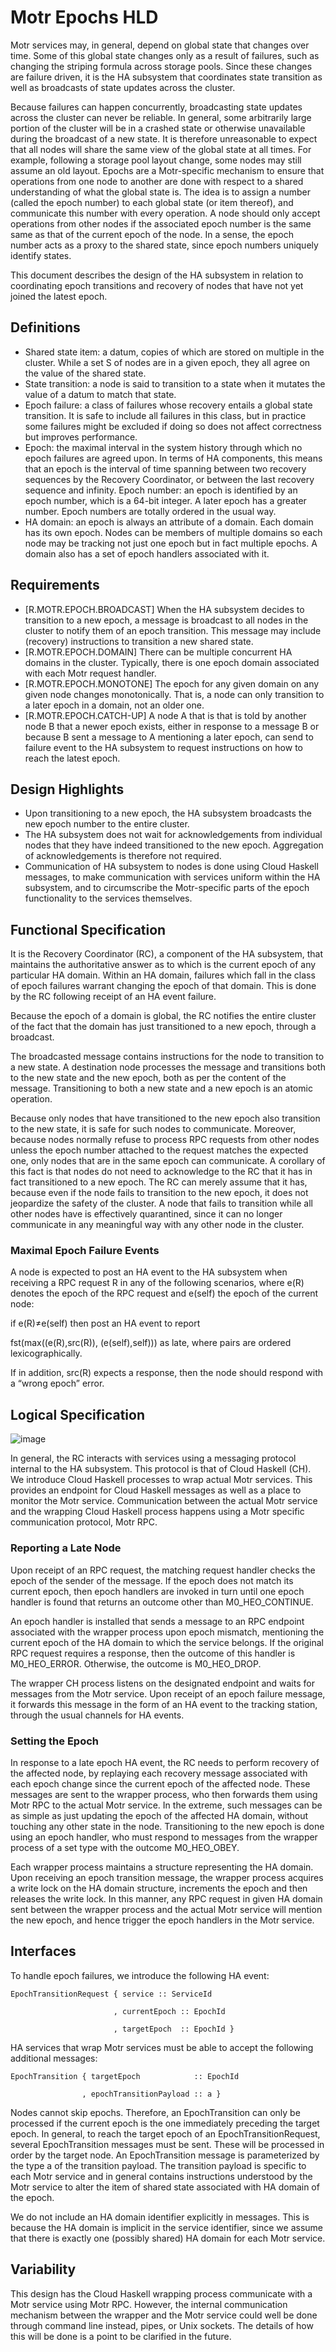 # Motr Epochs HLD
Motr services may, in general, depend on global state that changes over time. Some of this global state changes only as a result of failures, such as changing the striping formula across storage pools. Since these changes are failure driven, it is the HA subsystem that coordinates state transition as well as broadcasts of state updates across the cluster.

Because failures can happen concurrently, broadcasting state updates across the cluster can never be reliable. In general, some arbitrarily large portion of the cluster will be in a crashed state or otherwise unavailable during the broadcast of a new state. It is therefore unreasonable to expect that all nodes will share the same view of the global state at all times. For example, following a storage pool layout change, some nodes may still assume an old layout. Epochs are a Motr-specific mechanism to ensure that operations from one node to another are done with respect to a shared understanding of what the global state is. The idea is to assign a number (called the epoch number) to each global state (or item thereof), and communicate this number with every operation. A node should only accept operations from other nodes if the associated epoch number is the same same as that of the current epoch of the node. In a sense, the epoch number acts as a proxy to the shared state, since epoch numbers uniquely identify states.

This document describes the design of the HA subsystem in relation to coordinating epoch transitions and recovery of nodes that have not yet joined the latest epoch.

## Definitions  

*  Shared state item: a datum, copies of which are stored on multiple in the cluster. While a set S of nodes are in a given epoch, they all agree on the value of the shared state.
*  State transition: a node is said to transition to a state when it mutates the value of a datum to match that state.
*  Epoch failure: a class of failures whose recovery entails a global state transition. It is safe to include all failures in this class, but in practice some failures might be excluded if doing so does not affect correctness but improves performance.
*  Epoch: the maximal interval in the system history through which no epoch failures are agreed upon. In terms of HA components, this means that an epoch is the interval of time spanning between two recovery sequences by the Recovery Coordinator, or between the last recovery sequence and infinity.
Epoch number: an epoch is identified by an epoch number, which is a 64-bit integer. A later epoch has a greater number. Epoch numbers are totally ordered in the usual way.
*  HA domain: an epoch is always an attribute of a domain. Each domain has its own epoch. Nodes can be members of multiple domains so each node may be tracking not just one epoch but in fact multiple epochs. A domain also has a set of epoch handlers associated with it.  

## Requirements

*  [R.MOTR.EPOCH.BROADCAST] When the HA subsystem decides to transition to a new epoch, a message is broadcast to all nodes in the cluster to notify them of an epoch transition. This message may include (recovery) instructions to transition a new shared state.
*  [R.MOTR.EPOCH.DOMAIN] There can be multiple concurrent HA domains in the cluster. Typically, there is one epoch domain associated with each Motr request handler.
*  [R.MOTR.EPOCH.MONOTONE] The epoch for any given domain on any given node changes monotonically. That is, a node can only transition to a later epoch in a domain, not an older one.
*  [R.MOTR.EPOCH.CATCH-UP] A node A that is that is told by another node B that a newer epoch exists, either in response to a message B or because B sent a message to A mentioning a later epoch, can send to failure event to the HA subsystem to request instructions on how to reach the latest epoch.  

## Design Highlights
*  Upon transitioning to a new epoch, the HA subsystem broadcasts the new epoch number to the entire cluster.
*  The HA subsystem does not wait for acknowledgements from individual nodes that they have indeed transitioned to the new epoch. Aggregation of acknowledgements is therefore not required.
*  Communication of HA subsystem to nodes is done using Cloud Haskell messages, to make communication with services uniform within the HA subsystem, and to circumscribe the Motr-specific parts of the epoch functionality to the services themselves.  

## Functional Specification

It is the Recovery Coordinator (RC), a component of the HA subsystem, that maintains the authoritative answer as to which is the current epoch of any particular HA domain. Within an HA domain, failures which fall in the class of epoch failures warrant changing the epoch of that domain. This is done by the RC following receipt of an HA event failure.

Because the epoch of a domain is global, the RC notifies the entire cluster of the fact that the domain has just transitioned to a new epoch, through a broadcast.

The broadcasted message contains instructions for the node to transition to a new state. A destination node processes the message and transitions both to the new state and the new epoch, both as per the content of the message. Transitioning to both a new state and a new epoch is an atomic operation.

Because only nodes that have transitioned to the new epoch also transition to the new state, it is safe for such nodes to communicate. Moreover, because nodes normally refuse to process RPC requests from other nodes unless the epoch number attached to the request matches the expected one, only nodes that are in the same epoch can communicate. A corollary of this fact is that nodes do not need to acknowledge to the RC that it has in fact transitioned to a new epoch. The RC can merely assume that it has, because even if the node fails to transition to the new epoch, it does not jeopardize the safety of the cluster. A node that fails to transition while all other nodes have is effectively quarantined, since it can no longer communicate in any meaningful way with any other node in the cluster.

### Maximal Epoch Failure Events
A node is expected to post an HA event to the HA subsystem when receiving a RPC request R in any of the following scenarios, where e(R) denotes the epoch of the RPC request and e(self) the epoch of the current node:

if e(R)≠e(self) then post an HA event to report

fst(max((e(R),src(R)), (e(self),self)))
as late, where pairs are ordered lexicographically.

If in addition, src(R) expects a response, then the node should respond with a “wrong epoch” error.

## Logical Specification

![image](./Images/RC.PNG)  

In general, the RC interacts with services using a messaging protocol internal to the HA subsystem. This protocol is that of Cloud Haskell (CH). We introduce Cloud Haskell processes to wrap actual Motr services. This provides an endpoint for Cloud Haskell messages as well as a place to monitor the Motr service. Communication between the actual Motr service and the wrapping Cloud Haskell process happens using a Motr specific communication protocol, Motr RPC.

### Reporting a Late Node  
Upon receipt of an RPC request, the matching request handler checks the epoch of the sender of the message. If the epoch does not match its current epoch, then epoch handlers are invoked in turn until one epoch handler is found that returns an outcome other than M0_HEO_CONTINUE.

An epoch handler is installed that sends a message to an RPC endpoint associated with the wrapper process upon epoch mismatch, mentioning the current epoch of the HA domain to which the service belongs. If the original RPC request requires a response, then the outcome of this handler is M0_HEO_ERROR. Otherwise, the outcome is M0_HEO_DROP.

The wrapper CH process listens on the designated endpoint and waits for messages from the Motr service. Upon receipt of an epoch failure message, it forwards this message in the form of an HA event to the tracking station, through the usual channels for HA events.

### Setting the Epoch
In response to a late epoch HA event, the RC needs to perform recovery of the affected node, by replaying each recovery message associated with each epoch change since the current epoch of the affected node. These messages are sent to the wrapper process, who then forwards them using Motr RPC to the actual Motr service. In the extreme, such messages can be as simple as just updating the epoch of the affected HA domain, without touching any other state in the node. Transitioning to the new epoch is done using an epoch handler, who must respond to messages from the wrapper process of a set type with the outcome M0_HEO_OBEY.

Each wrapper process maintains a structure representing the HA domain. Upon receiving an epoch transition message, the wrapper process acquires a write lock on the HA domain structure, increments the epoch and then releases the write lock. In this manner, any RPC request in given HA domain sent between the wrapper process and the actual Motr service will mention the new epoch, and hence trigger the epoch handlers in the Motr service.

## Interfaces
To handle epoch failures, we introduce the following HA event:
```Text
EpochTransitionRequest { service :: ServiceId

                       , currentEpoch :: EpochId

                       , targetEpoch  :: EpochId }
```
HA services that wrap Motr services must be able to accept the following additional messages:
```Text
EpochTransition { targetEpoch            :: EpochId

                , epochTransitionPayload :: a }  
```
Nodes cannot skip epochs. Therefore, an EpochTransition can only be processed if the current epoch is the one immediately preceding the target epoch. In general, to reach the target epoch of an EpochTransitionRequest, several EpochTransition messages must be sent. These will be processed in order by the target node. An EpochTransition message is parameterized by the type a of the transition payload. The transition payload is specific to each Motr service and in general contains instructions understood by the Motr service to alter the item of shared state associated with HA domain of the epoch.

We do not include an HA domain identifier explicitly in messages. This is because the HA domain is implicit in the service identifier, since we assume that there is exactly one (possibly shared) HA domain for each Motr service.

## Variability
This design has the Cloud Haskell wrapping process communicate with a Motr service using Motr RPC. However, the internal communication mechanism between the wrapper and the Motr service could well be done through command line instead, pipes, or Unix sockets. The details of how this will be done is a point to be clarified in the future.
